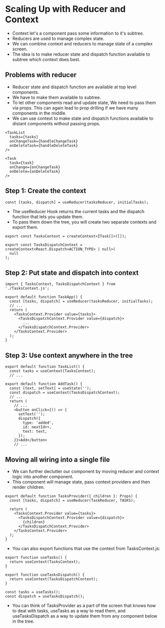 # Scaling Up with Reducer and Context

- Context let's a component pass some information to it's subtree.
- Reducers are used to manage complex state.
- We can combine context and reducers to manage state of a complex screen.
- The idea is to make reducer state and dispatch function available to subtree which context does best.


## Problems with reducer

- Reducer state and dispatch function are available at top level components.
- We have to make them available to subtree.
- To let other components read and update state, We need to pass them via props. This can again lead to prop drilling if we have many components in the middle.
- We can use context to make state and dispatch functions available to distant components without passing props.

```tsx
<TaskList
  tasks={tasks}
  onChangeTask={handleChangeTask}
  onDeleteTask={handleDeleteTask}
/>
```

```tsx
<Task
  task={task}
  onChange={onChangeTask}
  onDelete={onDeleteTask}
/>
```


## Step 1: Create the context 

```tsx
const [tasks, dispatch] = useReducer(tasksReducer, initialTasks);

```

- The useReducer Hook returns the current tasks and the dispatch function that lets you update them.
- To pass them down the tree, you will create two separate contexts and export them.

```tsx
export const TasksContext = createContext<ITask[]>([]);

export const TasksDispatchContext = createContext<React.Dispatch<ACTION_TYPE> | null>(
  null
);

```

## Step 2: Put state and dispatch into context 

```tsx
import { TasksContext, TasksDispatchContext } from './TasksContext.js';

export default function TaskApp() {
  const [tasks, dispatch] = useReducer(tasksReducer, initialTasks);
  // ...
  return (
    <TasksContext.Provider value={tasks}>
      <TasksDispatchContext.Provider value={dispatch}>
        ...
      </TasksDispatchContext.Provider>
    </TasksContext.Provider>
  );
}
```

## Step 3: Use context anywhere in the tree 

```tsx
export default function TaskList() {
  const tasks = useContext(TasksContext);
  // ...
```

```tsx
export default function AddTask() {
  const [text, setText] = useState('');
  const dispatch = useContext(TasksDispatchContext);
  // ...
  return (
    // ...
    <button onClick={() => {
      setText('');
      dispatch({
        type: 'added',
        id: nextId++,
        text: text,
      });
    }}>Add</button>
    // ...
```


## Moving all wiring into a single file 

- We can further declutter our component by moving reducer and context logic into another component.
- This component will manage state, pass context providers and then render children.

```tsx
export default function TasksProvider({ children }: Props) {
  const [tasks, dispatch] = useReducer(TaskReducer, TASKS);

  return (
    <TasksContext.Provider value={tasks}>
      <TasksDispatchContext.Provider value={dispatch}>
        {children}
      </TasksDispatchContext.Provider>
    </TasksContext.Provider>
  );
}

```

- You can also export functions that use the context from TasksContext.js:

```tsx
export function useTasks() {
  return useContext(TasksContext);
}

export function useTasksDispatch() {
  return useContext(TasksDispatchContext);
}
```

```tsx
const tasks = useTasks();
const dispatch = useTasksDispatch();
```
- You can think of TasksProvider as a part of the screen that knows how to deal with tasks, useTasks as a way to read them, and useTasksDispatch as a way to update them from any component below in the tree.
